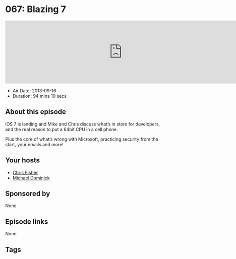 # 067: Blazing 7

<iframe src="https://player.fireside.fm/v2/MLf2ZzhC+CiCdLsjG?theme=dark" width="740" height="200" frameborder="0" scrolling="no"></iframe>

* Air Date: 2013-09-16
* Duration: 94 mins 10 secs

## About this episode

iOS 7 is landing and Mike and Chris discuss what’s in store for developers, and the real reason to put a 64bit CPU in a cell phone.

Plus the core of what’s wrong with Microsoft, practicing security from the start, your emails and more!

## Your hosts
* [Chris Fisher](https://coder.show/hosts/chrislas)
* [Michael Dominick](https://coder.show/hosts/michael)

## Sponsored by

None



## Episode links

None



## Tags

